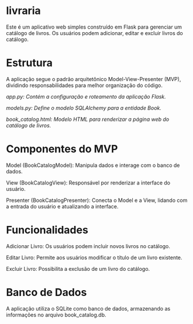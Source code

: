 # livraria

Este é um aplicativo web simples construído em Flask para gerenciar um catálogo de livros. Os usuários podem adicionar, editar e excluir livros do catálogo.

# Estrutura
 A aplicação segue o padrão arquitetônico Model-View-Presenter (MVP), dividindo responsabilidades para melhor organização do código.

*app.py: Contém a configuração e roteamento da aplicação Flask.*

*models.py: Define o modelo SQLAlchemy para a entidade Book.*

*book_catalog.html: Modelo HTML para renderizar a página web do catálogo de livros.*

# Componentes do MVP

Model (BookCatalogModel): Manipula dados e interage com o banco de dados.

View (BookCatalogView): Responsável por renderizar a interface do usuário.

Presenter (BookCatalogPresenter): Conecta o Model e a View, lidando com a entrada do usuário e atualizando a interface.

# Funcionalidades
Adicionar Livro: Os usuários podem incluir novos livros no catálogo.

Editar Livro: Permite aos usuários modificar o título de um livro existente.

Excluir Livro: Possibilita a exclusão de um livro do catálogo.

# Banco de Dados

A aplicação utiliza o SQLite como banco de dados, armazenando as informações no arquivo book_catalog.db.
